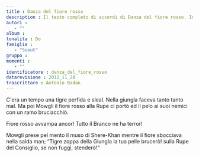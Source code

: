 ```yaml
--- 
title : Danza del fiore rosso
description : Il testo completo di accordi di Danza del fiore rosso. Inseriscila nel tuo canzoniere!
autori : 
   - ""
album : 
tonalita : Do
famiglia : 
   - "Scout"
gruppo : 
momenti : 
   - ""
identificatore : danza_del_fiore_rosso
datarevisione : 2012_11_28
trascrittore : Antonio Badan
--- 
```




C'era un tempo una tigre perfida e sleal.
Nella giungla faceva tanto tanto mal.
Ma poi Mowgli il fiore rosso alla Rupe ci portò
ed il pelo ai suoi nemici con un ramo bruciacchiò.


 Fiore rosso avvampa ancor!
Tutto il Branco ne ha terror!


Mowgli prese pel mento il muso di Shere-Khan
mentre il fiore sbocciava nella salda man;
“Tigre zoppa della Giungla la tua pelle brucerò!
sulla Rupe del Consiglio, se non fuggi, stenderò!”


